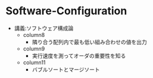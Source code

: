# Software-Configuration
- 講義:ソフトウェア構成論
    - column8
        - 隣り合う配列内で最も低い組み合わせの値を出力
    - column9
        - 実行速度を測ってオーダの重要性を知る
    - column11
        - バブルソートとマージソート
